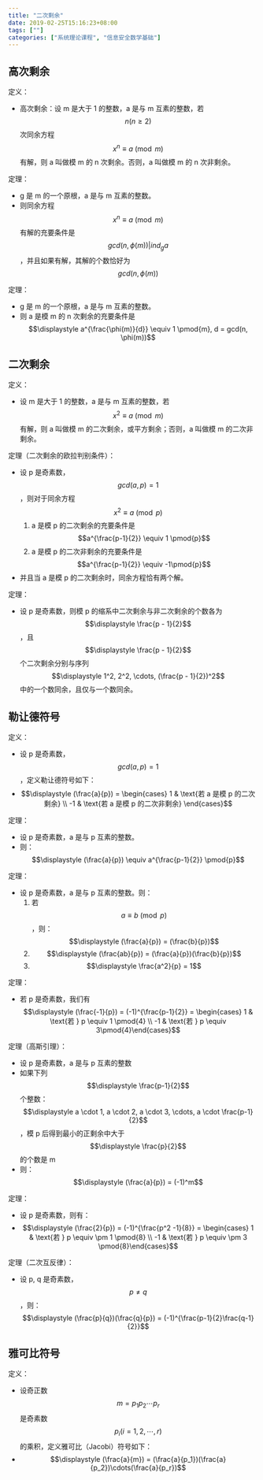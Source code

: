 ```yaml
---
title: "二次剩余"
date: 2019-02-25T15:16:23+08:00
tags: [""]
categories: ["系统理论课程", "信息安全数学基础"]
---
```



## 高次剩余

定义：

- 高次剩余：设 m 是大于 1 的整数，a 是与 m 互素的整数，若 $$n (n \ge 2)$$ 次同余方程 $$x^n \equiv a \pmod{m}$$ 有解，则 a 叫做模 m 的 n 次剩余。否则，a 叫做模 m 的 n 次非剩余。

定理：

- g 是 m 的一个原根，a 是与 m 互素的整数。
- 则同余方程 $$x^n \equiv a \pmod{m}$$ 有解的充要条件是 $$gcd(n, \phi(m)) | ind_g a$$，并且如果有解，其解的个数恰好为 $$gcd(n, \phi(m))$$

定理：

- g 是 m 的一个原根，a 是与 m 互素的整数。
- 则 a 是模 m 的 n 次剩余的充要条件是 $$\displaystyle a^{\frac{\phi(m)}{d}} \equiv 1 \pmod{m}, d = gcd(n, \phi(m))$$

## 二次剩余

定义：

- 设 m 是大于 1 的整数，a 是与 m 互素的整数，若 $$x^2 \equiv a \pmod{m}$$ 有解，则 a 叫做模 m 的二次剩余，或平方剩余；否则，a 叫做模 m 的二次非剩余。

定理（二次剩余的欧拉判别条件）：

- 设 p 是奇素数，$$gcd(a, p) = 1$$，则对于同余方程 $$x^2 \equiv a \pmod{p}$$
  1. a 是模 p 的二次剩余的充要条件是 $$a^{\frac{p-1}{2}} \equiv 1 \pmod{p}$$
  2. a 是模 p 的二次非剩余的充要条件是 $$a^{\frac{p-1}{2}} \equiv -1\pmod{p}$$
- 并且当 a 是模 p 的二次剩余时，同余方程恰有两个解。

定理：

- 设 p 是奇素数，则模 p 的缩系中二次剩余与非二次剩余的个数各为 $$\displaystyle \frac{p - 1}{2}$$，且 $$\displaystyle \frac{p - 1}{2}$$ 个二次剩余分别与序列 $$\displaystyle 1^2, 2^2, \cdots, (\frac{p - 1}{2})^2$$ 中的一个数同余，且仅与一个数同余。

## 勒让德符号

定义：

- 设 p 是奇素数，$$gcd(a, p) = 1$$，定义勒让德符号如下：
- $$\displaystyle (\frac{a}{p}) = \begin{cases} 1 & \text{若 a 是模 p 的二次剩余} \\ -1 & \text{若 a 是模 p 的二次非剩余} \end{cases}$$

定理：

- 设 p 是奇素数，a 是与 p 互素的整数。
- 则：$$\displaystyle (\frac{a}{p}) \equiv a^{\frac{p-1}{2}} \pmod{p}$$

定理：

- 设 p 是奇素数，a 是与 p 互素的整数。则：
  1. 若 $$a \equiv b \pmod{p}$$，则：$$\displaystyle (\frac{a}{p}) = (\frac{b}{p})$$
  2. $$\displaystyle (\frac{ab}{p}) = (\frac{a}{p})(\frac{b}{p})$$
  3. $$\displaystyle \frac{a^2}{p} = 1$$

定理：

- 若 p 是奇素数，我们有 $$\displaystyle (\frac{-1}{p}) = (-1)^{\frac{p-1}{2}} = \begin{cases} 1 & \text{若 } p \equiv 1 \pmod{4} \\ -1 & \text{若 } p \equiv  3\pmod{4}\end{cases}$$

定理（高斯引理）：

- 设 p 是奇素数，a 是与 p 互素的整数
- 如果下列 $$\displaystyle \frac{p-1}{2}$$ 个整数：$$\displaystyle a \cdot 1, a \cdot 2, a \cdot 3, \cdots, a \cdot \frac{p-1}{2}$$，模 p 后得到最小的正剩余中大于 $$\displaystyle \frac{p}{2}$$ 的个数是 m
- 则：$$\displaystyle (\frac{a}{p}) = (-1)^m$$

定理：

- 设 p 是奇素数，则有：
- $$\displaystyle (\frac{2}{p}) = (-1)^{\frac{p^2 -1}{8}} = \begin{cases} 1 & \text{若 } p \equiv \pm 1 \pmod{8} \\ -1 & \text{若 } p \equiv \pm 3 \pmod{8}\end{cases}$$

定理（二次互反律）：

- 设 p, q 是奇素数，$$p \not= q​$$，则：$$\displaystyle (\frac{p}{q})(\frac{q}{p}) = (-1)^{\frac{p-1}{2}\frac{q-1}{2}}​$$

## 雅可比符号

定义：

- 设奇正数 $$m = p_1 p_2 \cdots p_r$$ 是奇素数 $$p_i (i = 1, 2, \cdots, r)$$ 的乘积，定义雅可比（Jacobi）符号如下：
- $$\displaystyle (\frac{a}{m}) = (\frac{a}{p_1})(\frac{a}{p_2})\cdots(\frac{a}{p_r})$$


